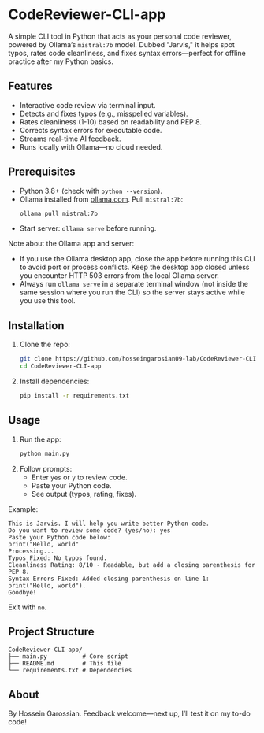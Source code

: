 # CodeReviewer-CLI-app

A simple CLI tool in Python that acts as your personal code reviewer, powered by Ollama’s `mistral:7b` model. Dubbed "Jarvis," it helps spot typos, rates code cleanliness, and fixes syntax errors—perfect for offline practice after my Python basics.

## Features
- Interactive code review via terminal input.
- Detects and fixes typos (e.g., misspelled variables).
- Rates cleanliness (1-10) based on readability and PEP 8.
- Corrects syntax errors for executable code.
- Streams real-time AI feedback.
- Runs locally with Ollama—no cloud needed.

## Prerequisites
- Python 3.8+ (check with `python --version`).
- Ollama installed from [ollama.com](https://ollama.com). Pull `mistral:7b`:
  ```sh
  ollama pull mistral:7b
  ```
- Start server: `ollama serve` before running.

Note about the Ollama app and server:
- If you use the Ollama desktop app, close the app before running this CLI to avoid port or process conflicts. Keep the desktop app closed unless you encounter HTTP 503 errors from the local Ollama server.
- Always run `ollama serve` in a separate terminal window (not inside the same session where you run the CLI) so the server stays active while you use this tool.

## Installation
1. Clone the repo:
   ```sh
   git clone https://github.com/hosseingarosian09-lab/CodeReviewer-CLI-app.git
   cd CodeReviewer-CLI-app
   ```
2. Install dependencies:
   ```sh
   pip install -r requirements.txt
   ```

## Usage
1. Run the app:
   ```sh
   python main.py
   ```
2. Follow prompts:
   - Enter `yes` or `y` to review code.
   - Paste your Python code.
   - See output (typos, rating, fixes).

Example:
```
This is Jarvis. I will help you write better Python code.
Do you want to review some code? (yes/no): yes
Paste your Python code below:
print("Hello, world"
Processing...
Typos Fixed: No typos found.
Cleanliness Rating: 8/10 - Readable, but add a closing parenthesis for PEP 8.
Syntax Errors Fixed: Added closing parenthesis on line 1: print("Hello, world").
Goodbye!
```
Exit with `no`.

## Project Structure
```
CodeReviewer-CLI-app/
├── main.py          # Core script
├── README.md        # This file
└── requirements.txt # Dependencies
```

## About
By Hossein Garossian. Feedback welcome—next up, I’ll test it on my to-do code!